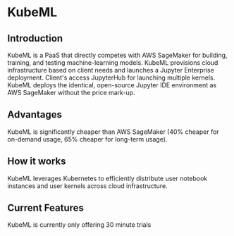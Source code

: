 # KubeML

## Introduction

KubeML is a PaaS that directly competes with AWS SageMaker for building, training, and testing machine-learning models. KubeML provisions cloud infrastructure based on client needs and launches a Jupyter Enterprise deployment. Client's access JupyterHub for launching multiple kernels. KubeML deploys the identical, open-source Jupyter IDE environment as AWS SageMaker without the price mark-up.

## Advantages

KubeML is significantly cheaper than AWS SageMaker (40% cheaper for on-demand usage, 65% cheaper for long-term usage).

## How it works

KubeML leverages Kubernetes to efficiently distribute user notebook instances and user kernels across cloud infrastructure.

## Current Features

KubeML is currently only offering 30 minute trials
